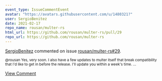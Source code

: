 ```yaml
---
event_type: IssueCommentEvent
avatar: "https://avatars.githubusercontent.com/u/1480321?"
user: SergioBenitez
date: 2021-02-17
repo_name: rousan/multer-rs
html_url: https://github.com/rousan/multer-rs/pull/29
repo_url: https://github.com/rousan/multer-rs
---
```


<a href='https://github.com/SergioBenitez' target='_blank'>SergioBenitez</a> commented on issue <a href='https://github.com/rousan/multer-rs/pull/29' target='_blank'>rousan/multer-rs#29</a>.

<small>@rousan Yes, very soon. I also have a few updates to multer itself that break compatibility that I'd like to get in before the release. I'll update you within a week's time. ...</small>

<a href='https://github.com/rousan/multer-rs/pull/29' target='_blank'>View Comment</a>